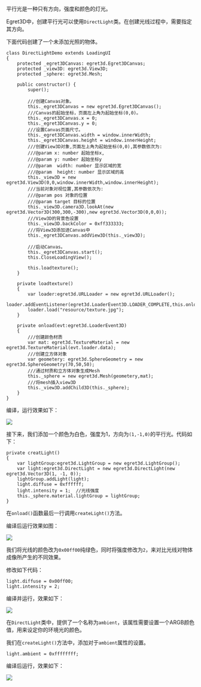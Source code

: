 
平行光是一种只有方向，强度和颜色的灯光。

Egret3D中，创建平行光可以使用`DirectLight`类。在创建光线过程中，需要指定其方向。

下面代码创建了一个未添加光照的物体。


```
class DirectLightDemo extends LoadingUI
{
    protected _egret3DCanvas: egret3d.Egret3DCanvas;
    protected _view3D: egret3d.View3D;
    protected _sphere: egret3d.Mesh;

    public constructor() {
        super();

        ///创建Canvas对象。
        this._egret3DCanvas = new egret3d.Egret3DCanvas();
        ///Canvas的起始坐标，页面左上角为起始坐标(0,0)。
        this._egret3DCanvas.x = 0;
        this._egret3DCanvas.y = 0;
        ///设置Canvas页面尺寸。
        this._egret3DCanvas.width = window.innerWidth;
        this._egret3DCanvas.height = window.innerHeight;
        ///创建View3D对象,页面左上角为起始坐标(0,0),其参数依次为:
        ///@param x: number 起始坐标x,
        ///@param y: number 起始坐标y
        ///@param  width: number 显示区域的宽
        ///@param  height: number 显示区域的高
        this._view3D = new egret3d.View3D(0,0,window.innerWidth,window.innerHeight);
        ///当前对象对视位置,其参数依次为:
        ///@param pos 对象的位置
        ///@param target 目标的位置
        this._view3D.camera3D.lookAt(new egret3d.Vector3D(300,300,-300),new egret3d.Vector3D(0,0,0));
        ///View3D的背景色设置
        this._view3D.backColor = 0xff333333;
        ///将View3D添加进Canvas中
        this._egret3DCanvas.addView3D(this._view3D);

        ///启动Canvas。
        this._egret3DCanvas.start();
        this.CloseLoadingView();

        this.loadtexture();
    }

    private loadtexture()
    {
        var loader:egret3d.URLLoader = new egret3d.URLLoader();
        loader.addEventListener(egret3d.LoaderEvent3D.LOADER_COMPLETE,this.onload,this);
        loader.load("resource/texture.jpg");
    }

    private onload(evt:egret3d.LoaderEvent3D)
    {
        ///创建颜色材质
        var mat: egret3d.TextureMaterial = new egret3d.TextureMaterial(evt.loader.data);
        ///创建立方体对象
        var geometery: egret3d.SphereGeometry = new egret3d.SphereGeometry(70,50,50);
        ///通过材质和立方体对象生成Mesh
        this._sphere = new egret3d.Mesh(geometery,mat);
        ///将mesh插入view3D
        this._view3D.addChild3D(this._sphere);
    }
}
```

编译，运行效果如下：

![](575cd4729e0ea.png)

接下来，我们添加一个颜色为白色，强度为1，方向为`(1,-1,0)`的平行光。代码如下：

```
private creatLight()
{
    var lightGroup:egret3d.LightGroup = new egret3d.LightGroup();
    var light:egret3d.DirectLight = new egret3d.DirectLight(new egret3d.Vector3D(1, -1, 0));
    lightGroup.addLight(light);
    light.diffuse = 0xffffff;
    light.intensity = 1;  //光线强度
    this._sphere.material.lightGroup = lightGroup;
}
```

在`onload()`函数最后一行调用`createLight()`方法。

编译后运行效果如图：

![](575cd472c171e.png)

我们将光线的颜色改为`0x00ff00`纯绿色，同时将强度修改为`2`，来对比光线对物体成像所产生的不同效果。

修改如下代码：

```
light.diffuse = 0x00ff00;
light.intensity = 2;
```

编译并运行，效果如下：

![](575cd472dca5a.png)

在`DirectLight`类中，提供了一个名称为`ambient`，该属性需要设置一个ARGB颜色值，用来设定你的环境光的颜色。

我们在`createLight()`方法中，添加对于`ambient`属性的设置。

```
light.ambient = 0xffffffff;
```

编译后运行，效果如下：

![](575cd472ecb43.png)



